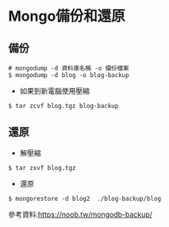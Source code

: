 # Mongo備份和還原


## 備份

```shell
# mongodump -d 資料庫名稱 -o 備份檔案
$ mongodump -d blog -o blog-backup
```

* 如果到新電腦使用壓縮
```shell
$ tar zcvf blog.tgz blog-backup
```

## 還原

* 解壓縮
```shell
$ tar zxvf blog.tgz
```

* 還原

```shell
$ mongorestore -d blog2  ./blog-backup/blog
```


參考資料:https://noob.tw/mongodb-backup/